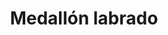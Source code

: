 ---
title: Medallón labrado
date: 
draft: false

# descripcion
description : Dije de plata

materials: Plata 925

color: Plateado

dimensions: 1,8cm x 3cm

code: 02-14-0219

type: "Dijes"

categories: []

# Images
# first image will be shown in the product page
images:
  # - image: "images/path_to_image"
  # La ubicacion de las imagenes es imagenes/Dijes/Dijes.Plata/02-14-0219-medallon-labrado
  - image: "./images/dijes/plata/02-14-0219-medallon-labrado.JPG"
---